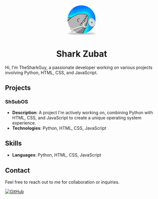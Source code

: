 <p align="center">
  <img src="icocode.png" width="100" height="100" alt="icocode">
</p>
<h1 align="center">Shark Zubat</h1>

Hi, I'm TheSharkGuy, a passionate developer working on various projects involving Python, HTML, CSS, and JavaScript.

## Projects

### ShSubOS
- **Description**: A project I'm actively working on, combining Python with HTML, CSS, and JavaScript to create a unique operating system experience.
- **Technologies**: Python, HTML, CSS, JavaScript

## Skills
- **Languages**: Python, HTML, CSS, JavaScript

## Contact
Feel free to reach out to me for collaboration or inquiries.

[![GitHub](https://img.shields.io/github/followers/SharkZubat?label=Follow&style=social)](https://github.com/SharkZubat)
